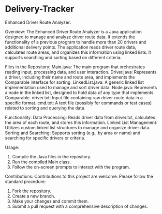 # Delivery-Tracker

Enhanced Driver Route Analyzer:

Overview:
The Enhanced Driver Route Analyzer is a Java application designed to manage and analyze driver route data. It extends the functionality of a previous program to handle more than 20 drivers and additional delivery points. The application reads driver route data, calculates route areas, and organizes this information using linked lists. It supports searching and sorting based on different criteria.

Files in the Repository:
Main.java: The main program that orchestrates reading input, processing data, and user interaction.
Driver.java: Represents a driver, including their name and route area, and implements the Comparable interface for sorting.
LinkedList.java: A generic linked list implementation used to manage and sort driver data.
Node.java: Represents a node in the linked list, designed to hold data of any type that implements Comparable.
driver.txt: Input file containing raw driver route data in a specific format.
cmd.txt: A text file (possibly for commands or test cases) related to sorting and querying the data.

Functionality:
Data Processing: Reads driver data from driver.txt, calculates the area of each route, and stores this information.
Linked List Management: Utilizes custom linked list structures to manage and organize driver data.
Sorting and Searching: Supports sorting (e.g., by area or name) and searching for specific drivers or criteria.

Usage:
1. Compile the Java files in the repository.
2. Run the compiled Main class.
3. Follow the on-screen prompts to interact with the program.

Contributions:
Contributions to this project are welcome. Please follow the standard procedure:
1. Fork the repository.
2. Create a new branch.
3. Make your changes and commit them.
4. Submit a pull request with a comprehensive description of changes.


